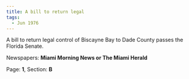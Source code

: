 ```yaml
---  
title: A bill to return legal  
tags:  
  - Jun 1976  
---  
```

  
A bill to return legal control of Biscayne Bay to Dade County passes the Florida Senate.  
  
Newspapers: **Miami Morning News or The Miami Herald**  
  
Page: **1**, Section: **B** 
